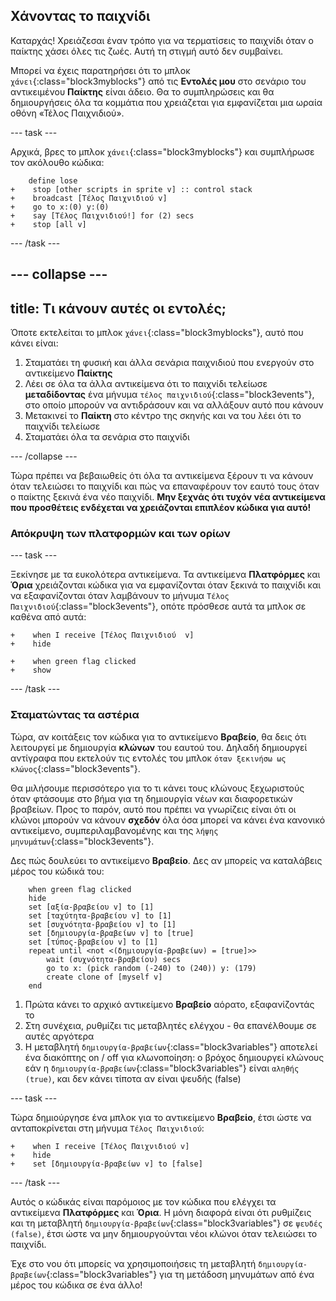 ## Χάνοντας το παιχνίδι

Καταρχάς! Χρειάζεσαι έναν τρόπο για να τερματίσεις το παιχνίδι όταν ο παίκτης χάσει όλες τις ζωές. Αυτή τη στιγμή αυτό δεν συμβαίνει.

Μπορεί να έχεις παρατηρήσει ότι το μπλοκ `χάνει`{:class="block3myblocks"} από τις **Εντολές μου** στο σενάριο του αντικειμένου **Παίκτης** είναι άδειο. Θα το συμπληρώσεις και θα δημιουργήσεις όλα τα κομμάτια που χρειάζεται για εμφανίζεται μια ωραία οθόνη «Τέλος Παιχνιδιού».

--- task ---

Αρχικά, βρες το μπλοκ `χάνει`{:class="block3myblocks"} και συμπλήρωσε τον ακόλουθο κώδικα:

```blocks3
    define lose
+    stop [other scripts in sprite v] :: control stack
+    broadcast [Τέλος Παιχνιδιού v]
+    go to x:(0) y:(0)
+    say [Τέλος Παιχνιδιού!] for (2) secs
+    stop [all v]
```

--- /task ---

--- collapse ---
---
title: Τι κάνουν αυτές οι εντολές;
---

Όποτε εκτελείται το μπλοκ `χάνει`{:class="block3myblocks"}, αυτό που κάνει είναι:

1. Σταματάει τη φυσική και άλλα σενάρια παιχνιδιού που ενεργούν στο αντικείμενο **Παίκτης**
2. Λέει σε όλα τα άλλα αντικείμενα ότι το παιχνίδι τελείωσε **μεταδίδοντας** ένα μήνυμα `τέλος παιχνιδιού`{:class="block3events"}, στο οποίο μπορούν να αντιδράσουν και να αλλάξουν αυτό που κάνουν
3. Μετακινεί το **Παίκτη** στο κέντρο της σκηνής και να του λέει ότι το παιχνίδι τελείωσε
4. Σταματάει όλα τα σενάρια στο παιχνίδι

--- /collapse ---

Τώρα πρέπει να βεβαιωθείς ότι όλα τα αντικείμενα ξέρουν τι να κάνουν όταν τελειώσει το παιχνίδι και πώς να επαναφέρουν τον εαυτό τους όταν ο παίκτης ξεκινά ένα νέο παιχνίδι. **Μην ξεχνάς ότι τυχόν νέα αντικείμενα που προσθέτεις ενδέχεται να χρειάζονται επιπλέον κώδικα για αυτό!**

### Απόκρυψη των πλατφορμών και των ορίων

--- task ---

Ξεκίνησε με τα ευκολότερα αντικείμενα. Τα αντικείμενα **Πλατφόρμες** και **Όρια** χρειάζονται κώδικα για να εμφανίζονται όταν ξεκινά το παιχνίδι και να εξαφανίζονται όταν λαμβάνουν το μήνυμα `Τέλος Παιχνιδιού`{:class="block3events"}, οπότε πρόσθεσε αυτά τα μπλοκ σε καθένα από αυτά:

```blocks3
+    when I receive [Τέλος Παιχνιδιού  v]
+    hide
```

```blocks3
+    when green flag clicked
+    show
```

--- /task ---

### Σταματώντας τα αστέρια

Τώρα, αν κοιτάξεις τον κώδικα για το αντικείμενο **Βραβείο**, θα δεις ότι λειτουργεί με δημιουργία **κλώνων** του εαυτού του. Δηλαδή δημιουργεί αντίγραφα που εκτελούν τις εντολές του μπλοκ `όταν ξεκινήσω ως κλώνος`{:class="block3events"}.

Θα μιλήσουμε περισσότερο για το τι κάνει τους κλώνους ξεχωριστούς όταν φτάσουμε στο βήμα για τη δημιουργία νέων και διαφορετικών βραβείων. Προς το παρόν, αυτό που πρέπει να γνωρίζεις είναι ότι οι κλώνοι μπορούν να κάνουν **σχεδόν** όλα όσα μπορεί να κάνει ένα κανονικό αντικείμενο, συμπεριλαμβανομένης και της `λήψης μηνυμάτων`{:class="block3events"}.

Δες πώς δουλεύει το αντικείμενο **Βραβείο**. Δες αν μπορείς να καταλάβεις μέρος του κώδικά του:

```blocks3
    when green flag clicked
    hide
    set [αξία-βραβείου v] to [1]
    set [ταχύτητα-βραβείου v] to [1]
    set [συχνότητα-βραβείου v] to [1]
    set [δημιουργία-βραβείων v] to [true]
    set [τύπος-βραβείου v] to [1]
    repeat until <not <(δημιουργία-βραβείων) = [true]>>
        wait (συχνότητα-βραβείου) secs
        go to x: (pick random (-240) to (240)) y: (179)
        create clone of [myself v]
    end
```

1. Πρώτα κάνει το αρχικό αντικείμενο **Βραβείο** αόρατο, εξαφανίζοντάς το
2. Στη συνέχεια, ρυθμίζει τις μεταβλητές ελέγχου - θα επανέλθουμε σε αυτές αργότερα
3. Η μεταβλητή `δημιουργία-βραβείων`{:class="block3variables"} αποτελεί ένα διακόπτης on / off για κλωνοποίηση: ο βρόχος δημιουργεί κλώνους εάν η `δημιουργία-βραβείων`{:class="block3variables"} είναι `αληθής (true)`, και δεν κάνει τίποτα αν είναι ψευδής (false)

--- task ---

Τώρα δημιούργησε ένα μπλοκ για το αντικείμενο **Βραβείο**, έτσι ώστε να ανταποκρίνεται στη μήνυμα `Τέλος Παιχνιδιού`:

```blocks3
+    when I receive [Τέλος Παιχνιδιού v]
+    hide
+    set [δημιουργία-βραβείων v] to [false]
```

--- /task ---

Αυτός ο κώδικάς είναι παρόμοιος με τον κώδικα που ελέγχει τα αντικείμενα **Πλατφόρμες** και **Όρια**. Η μόνη διαφορά είναι ότι ρυθμίζεις και τη μεταβλητή `δημιουργία-βραβείων`{:class="block3variables"} σε `ψευδές (false)`, έτσι ώστε να μην δημιουργούνται νέοι κλώνοι όταν τελειώσει το παιχνίδι.

Έχε στο νου ότι μπορείς να χρησιμοποιήσεις τη μεταβλητή `δημιουργία-βραβείων`{:class="block3variables"} για τη μετάδοση μηνυμάτων από ένα μέρος του κώδικα σε ένα άλλο!